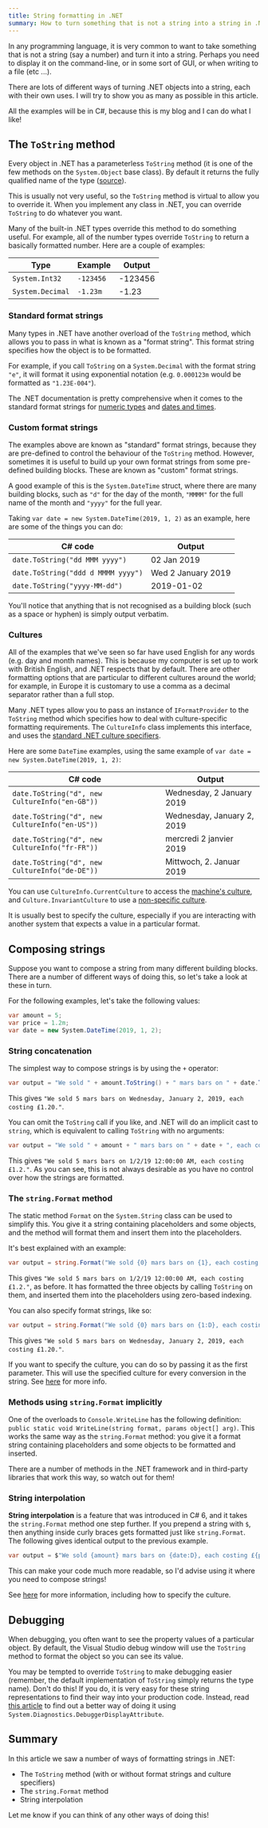 ```yaml
---
title: String formatting in .NET
summary: How to turn something that is not a string into a string in .NET.
---
```


In any programming language, it is very common to want to take something that is
not a string (say a number) and turn it into a string. Perhaps you need to
display it on the command-line, or in some sort of GUI, or when writing to a
file (etc ...).

There are lots of different ways of turning .NET objects into a string, each
with their own uses. I will try to show you as many as possible in this article.

All the examples will be in C#, because this is my blog and I can do what I
like!

## The `ToString` method

Every object in .NET has a parameterless `ToString` method (it is one of the few
methods on the `System.Object` base class). By default it returns the fully
qualified name of the type
([source](https://docs.microsoft.com/en-us/dotnet/api/system.object.tostring)).

This is usually not very useful, so the `ToString` method is virtual to allow
you to override it. When you implement any class in .NET, you can override
`ToString` to do whatever you want.

Many of the built-in .NET types override this method to do something useful. For
example, all of the number types override `ToString` to return a basically
formatted number. Here are a couple of examples:

|Type|Example|Output|
|---|---|---|
|`System.Int32`|`-123456`|-123456|
|`System.Decimal`|`-1.23m`|-1.23|

### Standard format strings

Many types in .NET have another overload of the `ToString` method, which allows
you to pass in what is known as a "format string". This format string specifies
how the object is to be formatted.

For example, if you call `ToString` on a `System.Decimal` with the format string
`"e"`, it will format it using exponential notation (e.g. `0.000123m` would be
formatted as `"1.23E-004"`).

The .NET documentation is pretty comprehensive when it comes to the standard
format strings for [numeric
types](https://docs.microsoft.com/en-us/dotnet/standard/base-types/standard-numeric-format-strings)
and [dates and
times](https://docs.microsoft.com/en-us/dotnet/standard/base-types/standard-date-and-time-format-strings).

### Custom format strings

The examples above are known as "standard" format strings, because they are
pre-defined to control the behaviour of the `ToString` method. However,
sometimes it is useful to build up your own format strings from some pre-defined
building blocks. These are known as "custom" format strings.

A good example of this is the `System.DateTime` struct, where there are many
building blocks, such as `"d"` for the day of the month, `"MMMM"` for the full
name of the month and `"yyyy"` for the full year.

Taking `var date = new System.DateTime(2019, 1, 2)` as an example, here are some
of the things you can do:

|C# code|Output|
|---|---|
|`date.ToString("dd MMM yyyy")`|02 Jan 2019|
|`date.ToString("ddd d MMMM yyyy")`|Wed 2 January 2019|
|`date.ToString("yyyy-MM-dd")`|2019-01-02|

You'll notice that anything that is not recognised as a building block (such as
a space or hyphen) is simply output verbatim.

### Cultures

All of the examples that we've seen so far have used English for any words (e.g.
day and month names). This is because my computer is set up to work with British
English, and .NET respects that by default. There are other formatting options
that are particular to different cultures around the world; for example, in
Europe it is customary to use a comma as a decimal separator rather than a full
stop.

Many .NET types allow you to pass an instance of `IFormatProvider` to the
`ToString` method which specifies how to deal with culture-specific formatting
requirements. The `CultureInfo` class implements this interface, and uses the
[standard .NET culture
specifiers](https://azuliadesigns.com/list-net-culture-country-codes/).

Here are some `DateTime` examples, using the same example of `var date = new
System.DateTime(2019, 1, 2)`:

|C# code|Output|
|---|---|
|`date.ToString("d", new CultureInfo("en-GB"))`|Wednesday, 2 January 2019|
|`date.ToString("d", new CultureInfo("en-US"))`|Wednesday, January 2, 2019|
|`date.ToString("d", new CultureInfo("fr-FR"))`|mercredi 2 janvier 2019|
|`date.ToString("d", new CultureInfo("de-DE"))`|Mittwoch, 2. Januar 2019|

You can use `CultureInfo.CurrentCulture` to access the [machine's
culture](https://docs.microsoft.com/en-us/dotnet/api/system.globalization.cultureinfo.currentculture),
and `Culture.InvariantCulture` to use a [non-specific
culture](https://docs.microsoft.com/en-us/dotnet/api/system.globalization.cultureinfo.invariantculture).

It is usually best to specify the culture, especially if you are interacting
with another system that expects a value in a particular format.

## Composing strings

Suppose you want to compose a string from many different building blocks. There
are a number of different ways of doing this, so let's take a look at these in
turn.

For the following examples, let's take the following values:

```cs
var amount = 5;
var price = 1.2m;
var date = new System.DateTime(2019, 1, 2);
```

### String concatenation

The simplest way to compose strings is by using the `+` operator:

```cs
var output = "We sold " + amount.ToString() + " mars bars on " + date.ToString("D", new CultureInfo("en-US")) + ", each costing £" + price.ToString("N2") + ".";
```

This gives `"We sold 5 mars bars on Wednesday, January 2, 2019, each costing
£1.20."`.

You can omit the `ToString` call if you like, and .NET will do an implicit cast
to `string`, which is equivalent to calling `ToString` with no arguments:

```cs
var output = "We sold " + amount + " mars bars on " + date + ", each costing £" + price + ".";
```

This gives `"We sold 5 mars bars on 1/2/19 12:00:00 AM, each costing £1.2."`. As
you can see, this is not always desirable as you have no control over how the
strings are formatted.

### The `string.Format` method

The static method `Format` on the `System.String` class can be used to simplify
this. You give it a string containing placeholders and some objects, and the
method will format them and insert them into the placeholders.

It's best explained with an example:

```cs
var output = string.Format("We sold {0} mars bars on {1}, each costing £{2}.", amount, date, price);
```

This gives `"We sold 5 mars bars on 1/2/19 12:00:00 AM, each costing £1.2."`, as
before. It has formatted the three objects by calling `ToString` on them, and
inserted them into the placeholders using zero-based indexing.

You can also specify format strings, like so:

```cs
var output = string.Format("We sold {0} mars bars on {1:D}, each costing £{2:N2}.", amount, date, price);
```

This gives `"We sold 5 mars bars on Wednesday, January 2, 2019, each costing
£1.20."`.

If you want to specify the culture, you can do so by passing it as the first
parameter. This will use the specified culture for every conversion in the
string. See
[here](https://docs.microsoft.com/en-us/dotnet/api/system.string.format) for
more info.

### Methods using `string.Format` implicitly

One of the overloads to `Console.WriteLine` has the following definition:
`public static void WriteLine(string format, params object[] arg)`. This works
the same way as the `string.Format` method: you give it a format string
containing placeholders and some objects to be formatted and inserted.

There are a number of methods in the .NET framework and in third-party libraries
that work this way, so watch out for them!

### String interpolation

**String interpolation** is a feature that was introduced in C# 6, and it takes
the `string.Format` method one step further. If you prepend a string with `$`,
then anything inside curly braces gets formatted just like `string.Format`. The
following gives identical output to the previous example.

```cs
var output = $"We sold {amount} mars bars on {date:D}, each costing £{price:N2}.";
```

This can make your code much more readable, so I'd advise using it where you
need to compose strings!

See
[here](https://docs.microsoft.com/en-us/dotnet/csharp/language-reference/tokens/interpolated)
for more information, including how to specify the culture.

## Debugging

When debugging, you often want to see the property values of a particular
object. By default, the Visual Studio debug window will use the `ToString`
method to format the object so you can see its value.

You may be tempted to override `ToString` to make debugging easier (remember,
the default implementation of `ToString` simply returns the type name). Don't do
this! If you do, it is very easy for these string representations to find their
way into your production code. Instead, read [this
article](https://docs.microsoft.com/en-us/visualstudio/debugger/using-the-debuggerdisplay-attribute)
to find out a better way of doing it using
`System.Diagnostics.DebuggerDisplayAttribute`.

## Summary

In this article we saw a number of ways of formatting strings in .NET:

- The `ToString` method (with or without format strings and culture specifiers)
- The `string.Format` method
- String interpolation

Let me know if you can think of any other ways of doing this!
